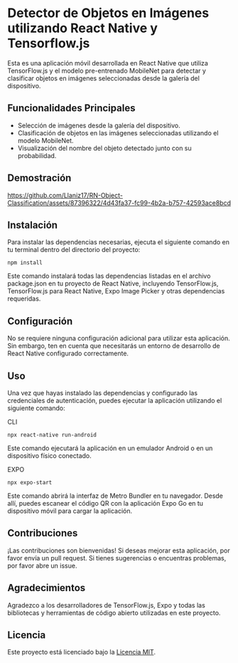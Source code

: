 # Detector de Objetos en Imágenes utilizando React Native y Tensorflow.js
Esta es una aplicación móvil desarrollada en React Native que utiliza TensorFlow.js y el modelo pre-entrenado MobileNet para detectar y clasificar objetos en imágenes seleccionadas desde la galería del dispositivo.

## Funcionalidades Principales
- Selección de imágenes desde la galería del dispositivo.
- Clasificación de objetos en las imágenes seleccionadas utilizando el modelo MobileNet.
- Visualización del nombre del objeto detectado junto con su probabilidad.

## Demostración


https://github.com/Llaniz17/RN-Object-Classification/assets/87396322/4d43fa37-fc99-4b2a-b757-42593ace8bcd



## Instalación
Para instalar las dependencias necesarias, ejecuta el siguiente comando en tu terminal dentro del directorio del proyecto:

~~~
npm install
~~~

Este comando instalará todas las dependencias listadas en el archivo package.json en tu proyecto de React Native, incluyendo TensorFlow.js, TensorFlow.js para React Native, Expo Image Picker y otras dependencias requeridas.

## Configuración
No se requiere ninguna configuración adicional para utilizar esta aplicación. Sin embargo, ten en cuenta que necesitarás un entorno de desarrollo de React Native configurado correctamente.

## Uso
Una vez que hayas instalado las dependencias y configurado las credenciales de autenticación, puedes ejecutar la aplicación utilizando el siguiente comando:

CLI
~~~
npx react-native run-android
~~~
Este comando ejecutará la aplicación en un emulador Android o en un dispositivo físico conectado.

EXPO
~~~
npx expo-start
~~~
Este comando abrirá la interfaz de Metro Bundler en tu navegador. Desde allí, puedes escanear el código QR con la aplicación Expo Go en tu dispositivo móvil para cargar la aplicación.


## Contribuciones
¡Las contribuciones son bienvenidas! Si deseas mejorar esta aplicación, por favor envía un pull request. Si tienes sugerencias o encuentras problemas, por favor abre un issue.

## Agradecimientos
Agradezco a los desarrolladores de TensorFlow.js, Expo y todas las bibliotecas y herramientas de código abierto utilizadas en este proyecto.

## Licencia
Este proyecto está licenciado bajo la [Licencia MIT](https://opensource.org/licenses/MIT).

